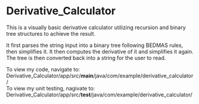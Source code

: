 # Derivative_Calculator

This is a visually basic derivative calculator utilizing recursion and binary tree structures to achieve the result.

It first parses the string input into a binary tree following BEDMAS rules, then simplifies it.
It then computes the derivative of it and simplifies it again.
The tree is then converted back into a string for the user to read.

To view my code, navigate to:         Derivative_Calculator/app/src/**main**/java/com/example/derivative_calculator/  
To view my unit testing, nagivate to: Derivative_Calculator/app/src/**test**/java/com/example/derivative_calculator/
